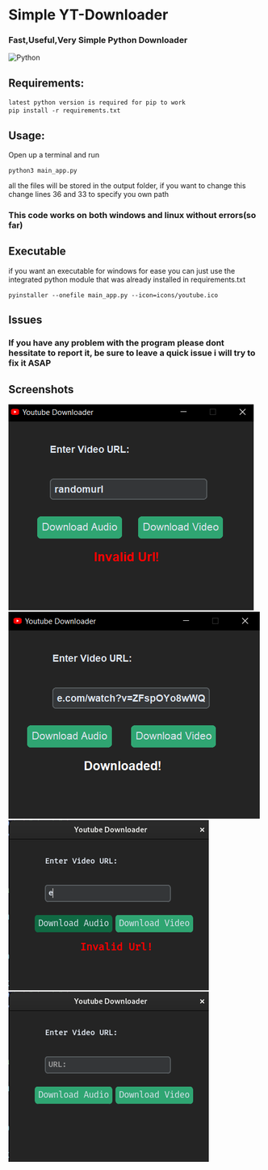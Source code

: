 # **Simple YT-Downloader**
### Fast,Useful,Very Simple Python Downloader
![Python](https://img.shields.io/badge/Language-Python-blue)

## Requirements:
```
latest python version is required for pip to work
pip install -r requirements.txt
```



## Usage:

Open up a terminal and run

```
python3 main_app.py
```
all the files will be stored in the output folder, if you want to change this change lines 36 and 33 to specify you own path

### This code works on both windows and linux without errors(so far)
## Executable

if you want an executable for windows for ease you can just use the integrated python module that was already installed in requirements.txt 

```
pyinstaller --onefile main_app.py --icon=icons/youtube.ico
```

## Issues

### If you have any problem with the program please dont hessitate to report it, be sure to leave a quick issue i will try to fix it ASAP

## Screenshots

![Windows Screenshot](https://github.com/DarkMatter-D/Simple-YT-Downloader/blob/main/screenshots/error%20screenshot.png) 
![Windows Screenshot](https://github.com/DarkMatter-D/Simple-YT-Downloader/blob/main/screenshots/windows_screenshot.png)
![Linux Screenshot](https://github.com/DarkMatter-D/Simple-YT-Downloader/blob/main/screenshots/Linux_error.png)
![Linux Screenshot](https://github.com/DarkMatter-D/Simple-YT-Downloader/blob/main/screenshots/Linux.png)



